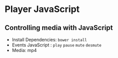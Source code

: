 ﻿# Player JavaScript #

## Controlling media with JavaScript ##

* Install Dependencies: `bower install`
* Events JavaScript : `play` `pause` `mute` `desmute`
* Media: mp4